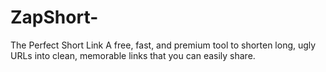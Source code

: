# ZapShort-
The Perfect Short Link A free, fast, and premium tool to shorten long, ugly URLs into clean, memorable links that you can easily share.
